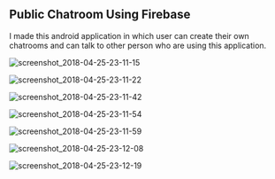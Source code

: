 ## Public Chatroom Using Firebase

I  made this android application in which user can create their own chatrooms and can talk to other person
who are using this application.

![screenshot_2018-04-25-23-11-15](https://user-images.githubusercontent.com/25812257/39267776-73e673a0-48eb-11e8-9899-3c668d7d31e8.png)

![screenshot_2018-04-25-23-11-22](https://user-images.githubusercontent.com/25812257/39267770-72837dfa-48eb-11e8-86a6-0029ce293ad7.png)

![screenshot_2018-04-25-23-11-42](https://user-images.githubusercontent.com/25812257/39267777-742b5ba0-48eb-11e8-8bad-61c23087ddac.png)

![screenshot_2018-04-25-23-11-54](https://user-images.githubusercontent.com/25812257/39267771-72d792b4-48eb-11e8-8d47-dc9495273831.png)

![screenshot_2018-04-25-23-11-59](https://user-images.githubusercontent.com/25812257/39267772-731b2830-48eb-11e8-9de5-04f59f0b7cf4.png)

![screenshot_2018-04-25-23-12-08](https://user-images.githubusercontent.com/25812257/39267773-735d4b70-48eb-11e8-9d95-443337a287a7.png)

![screenshot_2018-04-25-23-12-19](https://user-images.githubusercontent.com/25812257/39267774-73a0e614-48eb-11e8-9c53-3eb57dba3607.png)





